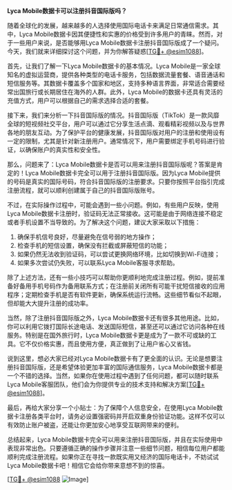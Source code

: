 **Lyca Mobile数据卡可以注册抖音国际版吗？**

随着全球化的发展，越来越多的人选择使用国际电话卡来满足日常通信需求。其中，Lyca Mobile数据卡因其便捷性和实惠的价格受到许多用户的青睐。然而，对于一些用户来说，是否能够用Lyca Mobile数据卡注册抖音国际版成了一个疑问。今天，我们就来详细探讨这个问题，并为你解答疑惑[[TG💪+ @esim1088](https://t.me/s/esim1088)]。

首先，让我们了解一下Lyca Mobile数据卡的基本情况。Lyca Mobile是一家全球知名的虚拟运营商，提供各种类型的电话卡服务，包括数据流量套餐、语音通话和短信服务等。其数据卡覆盖多个国家和地区，支持多种语言界面，非常适合需要经常出国旅行或长期居住在海外的人群。此外，Lyca Mobile的数据卡还具有灵活的充值方式，用户可以根据自己的需求选择合适的套餐。

接下来，我们来分析一下抖音国际版的情况。抖音国际版（TikTok）是一款风靡全球的短视频社交平台，用户可以通过它分享生活点滴、观看精彩视频以及与世界各地的朋友互动。为了保护平台的健康发展，抖音国际版对用户的注册和使用设有一定的限制，尤其是针对新注册用户。通常情况下，用户需要绑定手机号码进行验证，以确保账户的真实性和安全性。

那么，问题来了：Lyca Mobile数据卡是否可以用来注册抖音国际版呢？答案是肯定的！Lyca Mobile数据卡完全可以用于注册抖音国际版。因为Lyca Mobile提供的号码是真实的国际号码，符合抖音国际版的注册要求。只要你按照平台指引完成注册流程，就可以顺利创建属于自己的抖音国际版账号。

不过，在实际操作过程中，可能会遇到一些小问题。例如，有些用户反映，使用Lyca Mobile数据卡注册时，验证码无法正常接收。这可能是由于网络连接不稳定或者手机设置不当导致的。为了解决这个问题，建议大家采取以下措施：

1. 确保手机信号良好，尽量避免在信号弱的地方操作；
2. 检查手机的短信设置，确保没有拦截或屏蔽短信的功能；
3. 如果仍然无法收到验证码，可以尝试更换网络环境，比如切换到Wi-Fi连接；
4. 如果多次尝试仍失败，可以联系Lyca Mobile客服寻求帮助。

除了上述方法，还有一些小技巧可以帮助你更顺利地完成注册过程。例如，提前准备好备用手机号码作为备用联系方式；在注册前关闭所有可能干扰短信接收的应用程序；定期检查手机是否有软件更新，确保系统运行流畅。这些细节看似不起眼，但却能大大提升注册的成功率。

当然，除了注册抖音国际版之外，Lyca Mobile数据卡还有很多其他用途。比如，你可以利用它拨打国际长途电话、发送国际短信，甚至还可以通过它访问各种在线服务。特别是在国外旅行时，Lyca Mobile数据卡更是成为了一款不可或缺的工具。它不仅价格实惠，而且使用方便，真正做到了让用户省心又省钱。

说到这里，想必大家已经对Lyca Mobile数据卡有了更全面的认识。无论是想要注册抖音国际版，还是希望体验更加丰富的国际通信服务，Lyca Mobile数据卡都是一个不错的选择。当然，如果你在使用过程中遇到了任何问题，都可以随时联系Lyca Mobile客服团队，他们会为你提供专业的技术支持和解决方案[[TG💪+ @esim1088](https://t.me/s/esim1088)]。

最后，再给大家分享一个小贴士：为了保障个人信息安全，在使用Lyca Mobile数据卡注册各类平台时，请务必设置强密码并开启双重身份验证功能。这样不仅可以有效防止账户被盗，还能让你更加安心地享受互联网带来的便利。

总结起来，Lyca Mobile数据卡完全可以用来注册抖音国际版，并且在实际使用中表现非常出色。只要遵循正确的操作步骤并注意一些细节问题，相信每位用户都能顺利完成注册流程。如果你正在寻找一款既实用又经济的国际电话卡，不妨试试Lyca Mobile数据卡吧！相信它会给你带来意想不到的惊喜。

[[TG💪+ @esim1088](https://t.me/s/esim1088) ![Image](https://i.postimg.cc/4NQfJmqS/Snipaste-2025-05-13-00-14-12.png)]